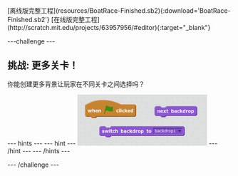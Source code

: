 <div class="p-hero-buttons">
  [离线版完整工程](resources/BoatRace-Finished.sb2){:download='BoatRace-Finished.sb2'} [在线版完整工程](http://scratch.mit.edu/projects/63957956/#editor){:target="_blank"}
</div>

\---challenge \---

## 挑战: 更多关卡！

你能创建更多背景让玩家在不同关卡之间选择吗？

\--- hints \--- \--- hint \--- ![screenshot](images/boat-levels-blocks.png) \--- /hint \--- \--- /hints \---

\--- /challenge \---